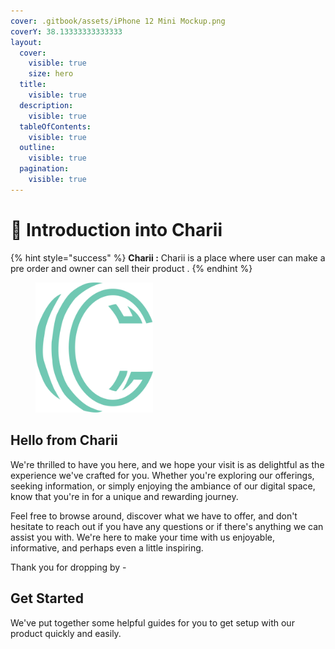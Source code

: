 ```yaml
---
cover: .gitbook/assets/iPhone 12 Mini Mockup.png
coverY: 38.13333333333333
layout:
  cover:
    visible: true
    size: hero
  title:
    visible: true
  description:
    visible: true
  tableOfContents:
    visible: true
  outline:
    visible: true
  pagination:
    visible: true
---
```


# 👋 Introduction into Charii

{% hint style="success" %}
**Charii :** Charii is a place where user can make a pre order and owner can sell their product .
{% endhint %}

<div align="left" data-full-width="false">

<figure><img src=".gitbook/assets/charii_logo_latest[1].png" alt="" width="188"><figcaption></figcaption></figure>

</div>

## Hello from Charii

We're thrilled to have you here, and we hope your visit is as delightful as the experience we've crafted for you. Whether you're exploring our offerings, seeking information, or simply enjoying the ambiance of our digital space, know that you're in for a unique and rewarding journey.

Feel free to browse around, discover what we have to offer, and don't hesitate to reach out if you have any questions or if there's anything we can assist you with. We're here to make your time with us enjoyable, informative, and perhaps even a little inspiring.

Thank you for dropping by -

## Get Started

We've put together some helpful guides for you to get setup with our product quickly and easily.
